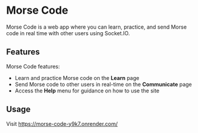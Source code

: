 # Morse Code
Morse Code is a web app where you can learn, practice, and send Morse code in real time with other users using Socket.IO.

## Features
Morse Code features:
- Learn and practice Morse code on the **Learn** page
- Send Morse code to other users in real-time on the **Communicate** page
- Access the **Help** menu for guidance on how to use the site

## Usage
Visit https://morse-code-y9k7.onrender.com/
